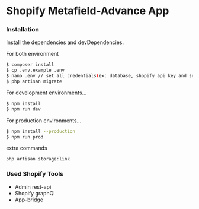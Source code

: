 # Shopify Metafield-Advance App

### Installation
Install the dependencies and devDependencies.

For both environment
```sh
$ composer install
$ cp .env.example .env 
$ nano .env // set all credentials(ex: database, shopify api key and secret)
$ php artisan migrate
```

For development environments...

```sh
$ npm install
$ npm run dev
```
For production environments...

```sh
$ npm install --production
$ npm run prod
```
extra commands

```shell script
php artisan storage:link
```
### Used Shopify Tools

* Admin rest-api
* Shopify graphQl
* App-bridge
